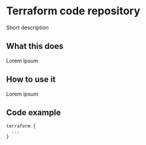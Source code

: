 # Terraform code repository

Short description

## What this does

Lorem ipsum

## How to use it

Lorem ipsum

## Code example

```hcl
terraform {
  ...
}
```

